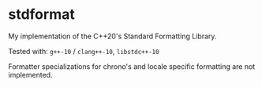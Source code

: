 # stdformat

My implementation of the C++20's Standard Formatting Library.

Tested with: `g++-10` / `clang++-10`, `libstdc++-10`

Formatter specializations for chrono's and locale specific formatting are not implemented.
